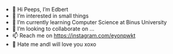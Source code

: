 - 👋 Hi Peeps, I’m Edbert
- 👀 I’m interested in small things
- 🌱 I’m currently learning  Computer Science at Binus University
- 💞️ I’m looking to collaborate on ...
- 📫 Reach me on https://instagram.com/eyonpwkt
- 🍦 Hate me andI will love  you xoxo
<!---
peepeds/peepeds is a ✨ special ✨ repository because its `README.md` (this file) appears on your GitHub profile.
You can click the Preview link to take a look at your changes.
--->
